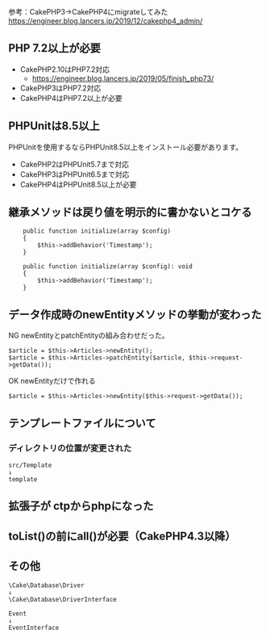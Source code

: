 
参考：CakePHP3→CakePHP4にmigrateしてみた
https://engineer.blog.lancers.jp/2019/12/cakephp4_admin/

## PHP 7.2以上が必要

- CakePHP2.10はPHP7.2対応
  - https://engineer.blog.lancers.jp/2019/05/finish_php73/
- CakePHP3はPHP7.2対応
- CakePHP4はPHP7.2以上が必要

## PHPUnitは8.5以上

PHPUnitを使用するならPHPUnit8.5以上をインストール必要があります。

- CakePHP2はPHPUnit5.7まで対応
- CakePHP3はPHPUnit6.5まで対応
- CakePHP4はPHPUnit8.5以上が必要

## 継承メソッドは戻り値を明示的に書かないとコケる
```
    public function initialize(array $config)
    {
        $this->addBehavior('Timestamp');
    }
```
```
    public function initialize(array $config): void
    {
        $this->addBehavior('Timestamp');
    }
```

## データ作成時のnewEntityメソッドの挙動が変わった

NG newEntityとpatchEntityの組み合わせだった。
```
$article = $this->Articles->newEntity();
$article = $this->Articles->patchEntity($article, $this->request->getData());
```
OK newEntityだけで作れる
```
$article = $this->Articles->newEntity($this->request->getData());
```

## テンプレートファイルについて

### ディレクトリの位置が変更された

```
src/Template
↓
template
```

## 拡張子が ctpからphpになった

## toList()の前にall()が必要（CakePHP4.3以降）

## その他

```
\Cake\Database\Driver
↓
\Cake\Database\DriverInterface
```
```
Event
↓
EventInterface
```
